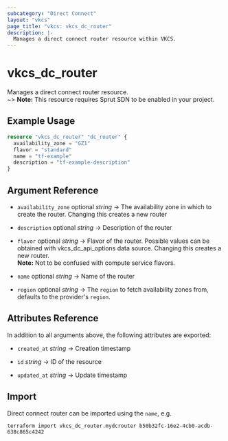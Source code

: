 ```yaml
---
subcategory: "Direct Connect"
layout: "vkcs"
page_title: "vkcs: vkcs_dc_router"
description: |-
  Manages a direct connect router resource within VKCS.
---
```


# vkcs_dc_router

Manages a direct connect router resource. <br> ~> **Note:** This resource requires Sprut SDN to be enabled in your project.

## Example Usage
```terraform
resource "vkcs_dc_router" "dc_router" {
  availability_zone = "GZ1"
  flavor = "standard"
  name = "tf-example"
  description = "tf-example-description"
}
```

## Argument Reference
- `availability_zone` optional *string* &rarr;  The availability zone in which to create the router. Changing this creates a new router

- `description` optional *string* &rarr;  Description of the router

- `flavor` optional *string* &rarr;  Flavor of the router. Possible values can be obtained with vkcs_dc_api_options data source. Changing this creates a new router. <br>**Note:** Not to be confused with compute service flavors.

- `name` optional *string* &rarr;  Name of the router

- `region` optional *string* &rarr;  The `region` to fetch availability zones from, defaults to the provider's `region`.


## Attributes Reference
In addition to all arguments above, the following attributes are exported:
- `created_at` *string* &rarr;  Creation timestamp

- `id` *string* &rarr;  ID of the resource

- `updated_at` *string* &rarr;  Update timestamp



## Import

Direct connect router can be imported using the `name`, e.g.
```shell
terraform import vkcs_dc_router.mydcrouter b50b32fc-16e2-4cb0-acdb-638c865c4242
```
